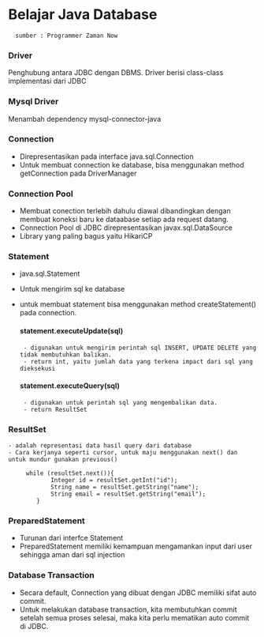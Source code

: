 # Belajar Java Database
      sumber : Programmer Zaman Now

### Driver
Penghubung antara JDBC dengan DBMS.
Driver berisi class-class implementasi dari JDBC

### Mysql Driver
 Menambah dependency mysql-connector-java

### Connection
- Direpresentasikan pada interface java.sql.Connection
- Untuk membuat connection ke database, bisa menggunakan method getConnection pada DriverManager

### Connection Pool
- Membuat conection terlebih dahulu diawal dibandingkan dengan membuat koneksi baru ke dataabase setiap ada request datang.
- Connection Pool di JDBC direpresentasikan javax.sql.DataSource
- Library yang paling bagus yaitu HikariCP


### Statement
 - java.sql.Statement
 - Untuk mengirim sql ke database
 - untuk membuat statement bisa menggunakan method createStatement() pada connection.

    #### statement.executeUpdate(sql)
        - digunakan untuk mengirim perintah sql INSERT, UPDATE DELETE yang tidak membutuhkan balikan.
        - return int, yaitu jumlah data yang terkena impact dari sql yang dieksekusi

    #### statement.executeQuery(sql)
        - digunakan untuk perintah sql yang mengembalikan data.
        - return ResultSet

### ResultSet
    - adalah representasi data hasil query dari database
    - Cara kerjanya seperti cursor, untuk maju menggunakan next() dan untuk mundur gunakan previous()
         
         while (resultSet.next()){
                Integer id = resultSet.getInt("id");
                String name = resultSet.getString("name");
                String email = resultSet.getString("email");
            }


### PreparedStatement
   - Turunan dari interfce Statement
   - PreparedStatement memiliki kemampuan mengamankan input dari user sehingga aman dari sql injection


### Database Transaction
   -  Secara default, Connection yang dibuat dengan JDBC memiliki sifat auto commit.
   - Untuk melakukan database transaction, kita membutuhkan commit setelah semua proses selesai, maka kita perlu mematikan auto commit di JDBC.

         

